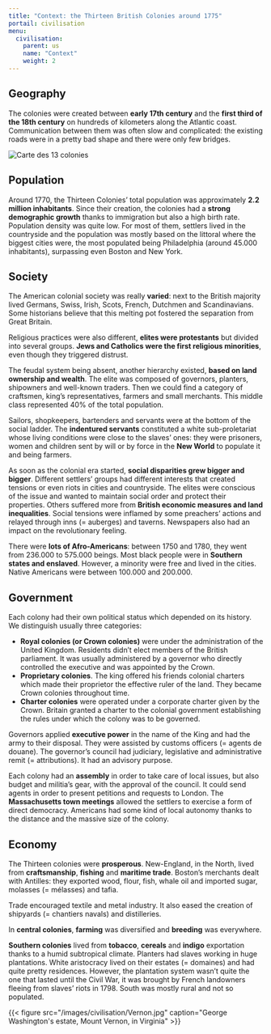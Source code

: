 ```yaml
---
title: "Context: the Thirteen British Colonies around 1775"
portail: civilisation
menu:
  civilisation:
    parent: us
    name: "Context"
    weight: 2
---
```


## Geography

The colonies were created between **early 17th century** and the **first third of the 18th century** on hundreds of kilometers along the Atlantic coast. Communication between them was often slow and complicated: the existing roads were in a pretty bad shape and there were only few bridges.

![Carte des 13 colonies](/images/civilisation/map-13-colonies.svg)

## Population

Around 1770, the Thirteen Colonies’ total population was approximately **2.2 million inhabitants**. Since their creation, the colonies had a **strong demographic growth** thanks to immigration but also a high birth rate. Population density was quite low. For most of them, settlers lived in the countryside and the population was mostly based on the littoral where the biggest cities were, the most populated being Philadelphia (around 45.000 inhabitants), surpassing even Boston and New York.

## Society

The American colonial society was really **varied**: next to the British majority lived Germans, Swiss, Irish, Scots, French, Dutchmen and Scandinavians. Some historians believe that this melting pot fostered the separation from Great Britain.

Religious practices were also different, **elites were protestants** but divided into several groups. **Jews and Catholics were the first religious minorities**, even though they triggered distrust.

The feudal system being absent, another hierarchy existed, **based on land ownership and wealth**. The elite was composed of governors, planters, shipowners and well-known traders. Then we could find a category of craftsmen, king’s representatives, farmers and small merchants. This middle class represented 40% of the total population.

Sailors, shopkeepers, bartenders and servants were at the bottom of the social ladder. The **indentured servants** constituted a white sub-proletariat whose living conditions were close to the slaves’ ones: they were prisoners, women and children sent by will or by force in the **New World** to populate it and being farmers.

As soon as the colonial era started, **social disparities grew bigger and bigger**. Different settlers’ groups had different interests that created tensions or even riots in cities and countryside. The elites were conscious of the issue and wanted to maintain social order and protect their properties. Others suffered more from **British economic measures and land inequalities**. Social tensions were inflamed by some preachers’ actions and relayed through inns (= auberges) and taverns.
Newspapers also had an impact on the revolutionary feeling.

There were **lots of Afro-Americans**: between 1750 and 1780, they went from 236.000 to 575.000 beings. Most black people were in **Southern states and enslaved**. However, a minority were free and lived in the cities.
Native Americans were between 100.000 and 200.000.

## Government

Each colony had their own political status which depended on its history. We distinguish usually three categories:

-   **Royal colonies (or Crown colonies)** were under the administration of the United Kingdom. Residents didn’t elect members of the British parliament. It was usually administered by a governor who directly controlled the executive and was appointed by the Crown.
-   **Proprietary colonies**. The king offered his friends colonial charters which made their proprietor the effective ruler of the land. They became Crown colonies throughout time.
-   **Charter colonies** were operated under a corporate charter given by the Crown. Britain granted a charter to the colonial government establishing the rules under which the colony was to be governed.

Governors applied **executive power** in the name of the King and had the army to their disposal. They were assisted by customs officers (= agents de douane). The governor’s council had judiciary, legislative and administrative remit (= attributions). It had an advisory purpose.

Each colony had an **assembly** in order to take care of local issues, but also budget and militia’s gear, with the approval of the council. It could send agents in order to present petitions and requests to London. The **Massachusetts town meetings** allowed the settlers to exercise a form of direct democracy. Americans had some kind of local autonomy thanks to the distance and the massive size of the colony.

## Economy

The Thirteen colonies were **prosperous**. New-England, in the North, lived from **craftsmanship**, **fishing** and **maritime trade**. Boston’s merchants dealt with Antilles: they exported wood, flour, fish, whale oil and imported sugar, molasses (= mélasses) and tafia.

Trade encouraged textile and metal industry. It also eased the creation of shipyards (= chantiers navals) and distilleries.

In **central colonies**, **farming** was diversified and **breeding** was everywhere.

**Southern colonies** lived from **tobacco**, **cereals** and **indigo** exportation thanks to a humid subtropical climate. Planters had slaves working in huge plantations. White aristocracy lived on their estates (= domaines) and had quite pretty residences. However, the plantation system wasn’t quite the one that lasted until the Civil War, it was brought by French landowners fleeing from slaves’ riots in 1798.
South was mostly rural and not so populated.

{{< figure src="/images/civilisation/Vernon.jpg" caption="George Washington's estate, Mount Vernon, in Virginia" >}}